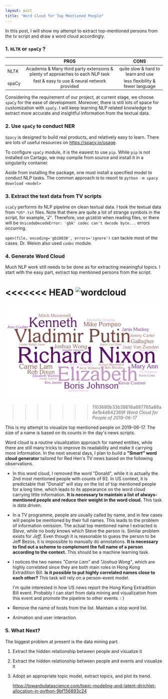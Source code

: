 ```yaml
---
layout: post
title: "Word Cloud for Top Mentioned People"
---
```


In this post, I will show my attempt to extract top-mentioned persons from the tv script and draw a word cloud accordingly.

### 1. `NLTK` or `spaCy` ?

|       |                             PROS                             |                CONS                |
| ----- | :----------------------------------------------------------: | :--------------------------------: |
| NLTK  | Academia & Many third party extensions & plenty of approaches to each NLP task | quite slow & hard to learn and use |
| spaCy |         fast & easy to use & neural network provided         | less flexibility & fewer language  |

Considering the requirement of our project, at current stage, we choose `spaCy` for the ease of development. Moreover, there is still lots of space for customization with `spaCy`. I will keep learning NLP related knowledge to extract more accurate and insightful information from the textual data.



### 2. Use `spaCy` to conduct NER

`Spacy` is designed to build real products, and relatively easy to learn. There are lots of useful resources on https://spacy.io/usage.  

To configure `spaCy` module, it is the easiest to use `pip`. While `pip` is not installed on Cartago, we may compile from source and install it in a singularity container.

Aside from installing the package, one must install a specified model to conduct NLP tasks. The common approach is to resort to `python -m spacy download <model>`



### 3. Extract the text data from TV scripts

`scaCy` performs its NLP pipeline on clean textual data. I took the textual data from `*US*.txt` files. Note that there are quite a lot of strange symbols in the script, for example, '♪'. Therefore, use `gb18030` when reading files, or there will be `UnicodeDecodeError: 'gbk' codec can't decode byte...` errors occurring. 

`open(file, encoding='gb18030', errors='ignore')` can tackle most of the cases. Dr. Weixin also used `codec` module.



### 4. Generate Word Cloud

Much NLP work still needs to be done as for extracting meaningful topics. I start with the easy part, extract top mentioned persons from the script.

<<<<<<< HEAD
![wordcloud](/assets/wordcloud.png)
=======
![wordcloud](https://github.com/iMaxmoe/GSoC-2019-topic-detect-vis/blob/master/docs/_posts/img/1561092777488.png)
>>>>>>> 1103680b33b38618a887785a88a4e1b4d642369f
*Word Cloud for People of 2019-06-17*

This is my attempt to visualize top mentioned people on 2019-06-17. The size of a name is based on its counts in the day's news scripts. 

Word cloud is a routine visualization approach for named entities, while there are still many tricks to improve its readability and make it carrying more information. In the next several days, I plan to build a ***"Smart"* word cloud generator** tailored for Red Hen's TV news based on the following observations.

- In this word cloud, I removed the word "Donald", while it is actually the 2nd most mentioned people with counts of 92. In US context, it is predictable that "Donald" will stay on the list of top mentioned people for a long time, which leads to its appearance on the word cloud carrying little information. **It is necessary to maintain a list of  always-mentioned people and reduce their weight in the word cloud.** This task is data driven.

- In a TV programme, people are usually called by name, and in few cases will people be mentioned by their full names. This leads to the problem of information omission. The actual top mentioned name I extracted is *Steve*, while no body knows which Steve the person is. Similar problem exists for *Jeff*. Even though it is reasonable to guess the person to be Jeff Bezos, it is impossible to manually do annotations. **It is necessary to find out a scheme to complement the full name of a person according to the context.** This should be a machine learning task.

- I notices the two names *"Carrie Lam"* and *"Joshua Wong"*, which are highly correlated since they are both main roles in Hong Kong Extradition Bill. **Is it possible to put highly correlated names close to each other?** This task will rely on a person-event model.

  I'm quite interested in how US news report the Hong Kong Extradition Bill event. Probably I can start from data mining and visualization from this event and promote the pipeline to other events. : )

- Remove the name of hosts from the list. Maintain a stop word list.

- Animation and user interaction.

  

### 5. What Next?

The biggest problem at present is the data mining part.

1. Extract the hidden relationship between people and visualize it

2. Extract the hidden relationship between people and events and visualize it

3. Adopt an appropriate topic model, extract topics, and plot its trend.

   https://towardsdatascience.com/topic-modeling-and-latent-dirichlet-allocation-in-python-9bf156893c24
